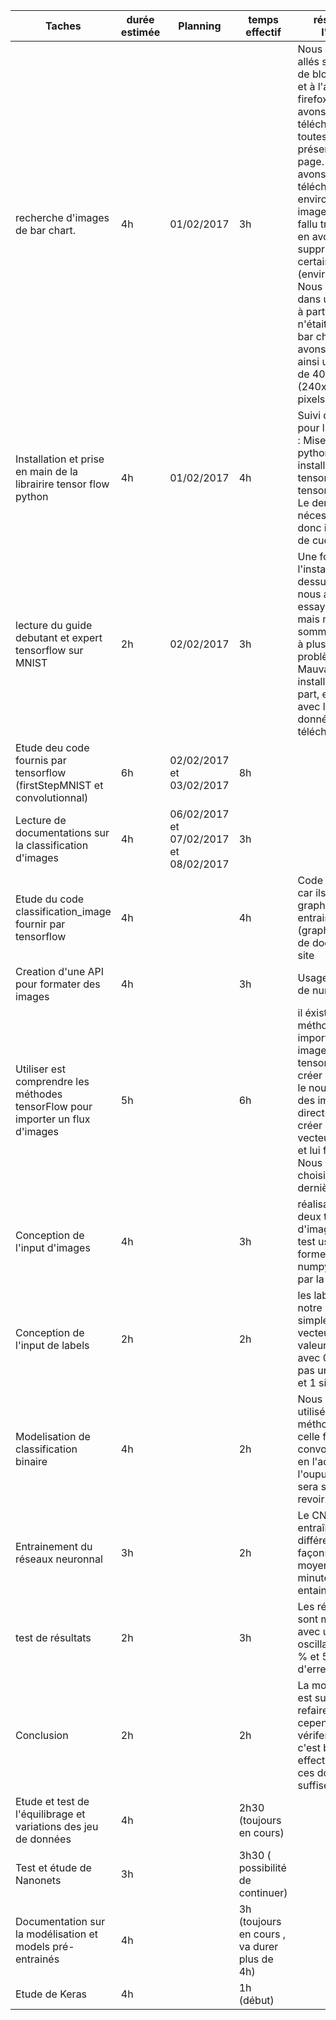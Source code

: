| Taches                                                                         | durée  estimée | Planning                               | temps effectif | résumé de l'usage                                                                                                                                                                                                                                                                                                                                                                                                       |
|--------------------------------------------------------------------------------|----------------|----------------------------------------|----------------|-------------------------------------------------------------------------------------------------------------------------------------------------------------------------------------------------------------------------------------------------------------------------------------------------------------------------------------------------------------------------------------------------------------------------|
| recherche d'images de bar chart.                                               | 4h             | 01/02/2017                             | 3h             | Nous sommes allés sur le site de block builder, et à l'aide de firefox, nous avons pu télécharger toutes les images présentes sur la page. Nous avons ainsi télécharger environ 1200 images, qu'il a fallu trier. Nous en avons supprimer un certain nombre (environ 150). Nous avons mis dans un dossier à part ce qui n'était pas des bar chart, et avons pu garder ainsi un peu plus de 400 images (240x130 pixels). |
| Installation et prise en main de la librairire tensor flow python              | 4h             | 01/02/2017                             | 4h             | Suivi d'un tutoriel pour l'installation : Mise à jour de python 3.5, installation de tensorflow et tensorflow-gpu. Le dernier nécessite cuda, donc installation de cuda.                                                                                                                                                                                                                                                |
| lecture du guide debutant et expert tensorflow sur MNIST                       | 2h             | 02/02/2017                             | 3h             | Une fois l'installation ci dessus finie, nous avons essayé de tester, mais nous nous sommes heurtés à plusieurs problèmes : Mauvaise installation d'une part, et problème avec le jeu de donnée téléchargé.                                                                                                                                                                                                             |
| Etude deu code fournis par tensorflow (firstStepMNIST et convolutionnal)       | 6h             | 02/02/2017 et 03/02/2017               | 8h             |                                                                                                                                                                                                                                                                                                                                                                                                                         |
| Lecture de documentations sur la classification d'images                       | 4h             | 06/02/2017 et 07/02/2017 et 08/02/2017 | 3h             |                                                                                                                                                                                                                                                                                                                                                                                                                         |
| Etude du code classification_image fournir par tensorflow                      | 4h             |                                        | 4h             |     Code peu utile car ils utilisent un graphe déjà entrainné (graphdev)et peu de doc sur leur site                                                                                                                                                                                                                                                                                                                                                                                                                 |
| Creation d'une API pour formater des images                                    | 4h             |                                        | 3h             |         Usage de PIL et de numpy                                                                                                                                                                                                                                                                                                                                                                                                                |
| Utiliser est comprendre les méthodes tensorFlow pour importer un flux d'images | 5h             |                                        | 6h             |  il éxiste plusieurs méthodes pour importer des images dans tensor flow : créer une queue , le nourir avec des images directment ou créer des vecteurs numpy et lui fournir. Nous avons choisis la dernière option                                                                                                                                                                                                                                                                                                                                                                                              |
| Conception de l'input d'images                                                 | 4h             |                                        |      3h          |  réalisation de deux types d'images train et test usage sous forme d'array numpy pondéré par la couleur                                                                                                                                                                                                                                                                                                                                                                                                                       |
| Conception de l'input de labels                                                | 2h             |                                        |      2h          |  les labels de notre CNN sont simplement des vecteurs de valeurs [0-1] avec 0 si ce n'est pas un bar chart et 1 sinon                                                                                                                                                                                                                                                                                                                                                                                                                       |
| Modelisation de classification binaire                                         | 4h             |                                        |        2h        |           Nous avons utilisé la même méthode que celle faite dans convolutionnal.py en l'adaptant à l'ouput ce point sera surement à revoir.                                                                                                                                                                                                                                                                                                                                                                                                 |
| Entrainement du réseaux neuronnal                                              | 3h             |                                        |          2h      |    Le CNN a été entraîné de différentes façons avec une moyenne de 5 minutes par entainements                                                                                                                                                                                                                                                                                                                                                                                                                     |
| test de résultats                                                              | 2h             |                                        |            3h    | Les résultats sont médiocres avec une valeur oscillant entre 43 % et 56% d'erreur.                                                                                                                                                                                                                                                                                                                                                                                                                        |
| Conclusion                                                              | 2h             |                                        |              2h  | La modélisation est surement a refaire , il faut cependant vérifer que l'input c'est bien effectué et que ces données suffisent.                                                                                                                                                                                                                                                                                                                                                                                                                        |
| Etude et test de l'équilibrage et variations des jeu de données                                                   | 4h             |                             |     2h30 (toujours en cours)              |                                                                                                                                                                                                                                                                                                                                                                                                                         |
| Test et étude de Nanonets                                                              | 3h             |                                        |         3h30 ( possibilité de continuer)       |                                                                                                                                                                                                                                                                                                                                                                                                                         |
| Documentation sur la modélisation et models pré-entrainés                                                           | 4h             |                                    |       3h (toujours en cours , va durer plus de 4h)             |                                                                                                                                                                                                                                                                                                                                                                                                     |
| Etude de Keras                                                        | 4h           |                                        |      1h (début)          |                                                                                                                                                                                                                                                                                                                                                                                                                         |
